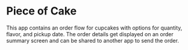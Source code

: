 # Piece of Cake 
This app contains an order flow for cupcakes with options for quantity, flavor, and pickup date. The order details get displayed on an order summary screen and can be shared to another app to send the order.
